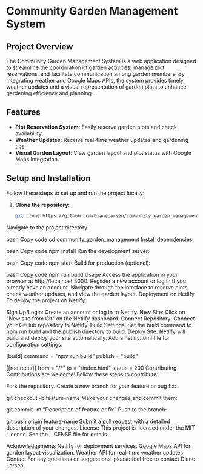 # Community Garden Management System

## Project Overview
The Community Garden Management System is a web application designed to streamline the coordination of garden activities, manage plot reservations, and facilitate communication among garden members. By integrating weather and Google Maps APIs, the system provides timely weather updates and a visual representation of garden plots to enhance gardening efficiency and planning.

## Features
- **Plot Reservation System**: Easily reserve garden plots and check availability.
- **Weather Updates**: Receive real-time weather updates and gardening tips.
- **Visual Garden Layout**: View garden layout and plot status with Google Maps integration.

## Setup and Installation
Follow these steps to set up and run the project locally:

1. **Clone the repository**:
   ```bash
   git clone https://github.com/DianeLarsen/community_garden_management.git
Navigate to the project directory:

bash
Copy code
cd community_garden_management
Install dependencies:

bash
Copy code
npm install
Run the development server:

bash
Copy code
npm start
Build for production (optional):

bash
Copy code
npm run build
Usage
Access the application in your browser at http://localhost:3000.
Register a new account or log in if you already have an account.
Navigate through the interface to reserve plots, check weather updates, and view the garden layout.
Deployment on Netlify
To deploy the project on Netlify:

Sign Up/Login: Create an account or log in to Netlify.
New Site: Click on "New site from Git" on the Netlify dashboard.
Connect Repository: Connect your GitHub repository to Netlify.
Build Settings: Set the build command to npm run build and the publish directory to build.
Deploy Site: Netlify will build and deploy your site automatically.
Add a netlify.toml file for configuration settings:


[build]
  command = "npm run build"
  publish = "build"

[[redirects]]
  from = "/*"
  to = "/index.html"
  status = 200
Contributing
Contributions are welcome! Follow these steps to contribute:

Fork the repository.
Create a new branch for your feature or bug fix:

git checkout -b feature-name
Make your changes and commit them:

git commit -m "Description of feature or fix"
Push to the branch:

git push origin feature-name
Submit a pull request with a detailed description of your changes.
License
This project is licensed under the MIT License. See the LICENSE file for details.

Acknowledgements
Netlify for deployment services.
Google Maps API for garden layout visualization.
Weather API for real-time weather updates.
Contact
For any questions or suggestions, please feel free to contact Diane Larsen.



